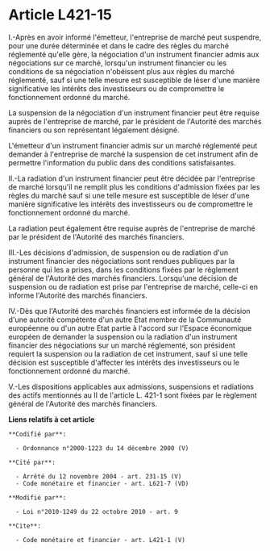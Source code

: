 # Article L421-15

I.-Après en avoir informé l'émetteur, l'entreprise de marché peut suspendre, pour une durée déterminée et dans le cadre des
règles du marché réglementé qu'elle gère, la négociation d'un instrument financier admis aux négociations sur ce marché,
lorsqu'un instrument financier ou les conditions de sa négociation n'obéissent plus aux règles du marché réglementé, sauf si
une telle mesure est susceptible de léser d'une manière significative les intérêts des investisseurs ou de compromettre le
fonctionnement ordonné du marché. 

La suspension de la négociation d'un instrument financier peut être requise auprès de l'entreprise de marché, par le
président de l'Autorité des marchés financiers ou son représentant légalement désigné. 

L'émetteur d'un instrument financier admis sur un marché réglementé peut demander à l'entreprise de marché la suspension de
cet instrument afin de permettre l'information du public dans des conditions satisfaisantes. 

II.-La radiation d'un instrument financier peut être décidée par l'entreprise de marché lorsqu'il ne remplit plus les
conditions d'admission fixées par les règles du marché sauf si une telle mesure est susceptible de léser d'une manière
significative les intérêts des investisseurs ou de compromettre le fonctionnement ordonné du marché. 

La radiation peut également être requise auprès de l'entreprise de marché par le président de l'Autorité des marchés
financiers. 

III.-Les décisions d'admission, de suspension ou de radiation d'un instrument financier des négociations sont rendues
publiques par la personne qui les a prises, dans les conditions fixées par le règlement général de l'Autorité des marchés
financiers. Lorsqu'une décision de suspension ou de radiation est prise par l'entreprise de marché, celle-ci en informe
l'Autorité des marchés financiers. 

IV.-Dès que l'Autorité des marchés financiers est informée de la décision d'une autorité compétente d'un autre Etat membre de
la Communauté européenne ou d'un autre Etat partie à l'accord sur l'Espace économique européen de demander la suspension ou
la radiation d'un instrument financier des négociations sur un marché réglementé, son président requiert la suspension ou la
radiation de cet instrument, sauf si une telle décision est susceptible d'affecter les intérêts des investisseurs ou le
fonctionnement ordonné du marché. 

V.-Les dispositions applicables aux admissions, suspensions et radiations des actifs mentionnés au II de l'article L. 421-1
sont fixées par le règlement général de l'Autorité des marchés financiers.

**Liens relatifs à cet article**

	**Codifié par**:

	  - Ordonnance n°2000-1223 du 14 décembre 2000 (V)

	**Cité par**:

	  - Arrêté du 12 novembre 2004 - art. 231-15 (V)
	  - Code monétaire et financier - art. L621-7 (VD)

	**Modifié par**:

	  - Loi n°2010-1249 du 22 octobre 2010 - art. 9

	**Cite**:

	  - Code monétaire et financier - art. L421-1 (V)
